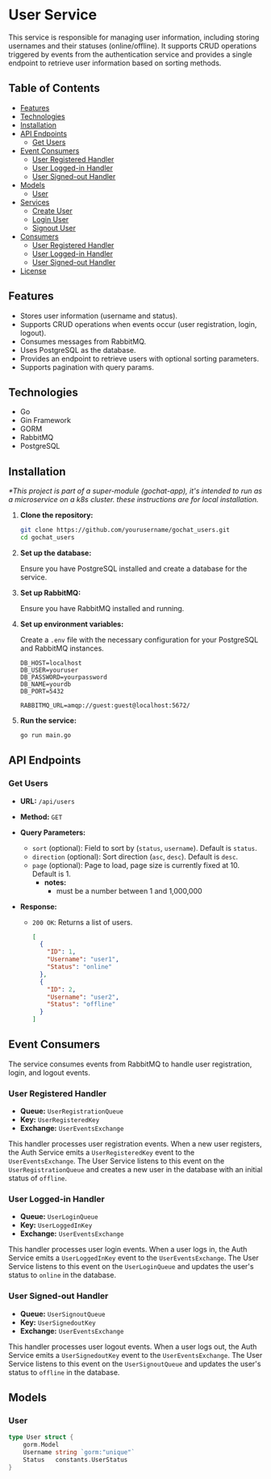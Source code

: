 # User Service

This service is responsible for managing user information, including storing usernames and their statuses (online/offline). It supports CRUD operations triggered by events from the authentication service and provides a single endpoint to retrieve user information based on sorting methods.

## Table of Contents

- [Features](#features)
- [Technologies](#technologies)
- [Installation](#installation)
- [API Endpoints](#api-endpoints)
  - [Get Users](#get-users)
- [Event Consumers](#event-consumers)
  - [User Registered Handler](#user-registered-handler)
  - [User Logged-in Handler](#user-logged-in-handler)
  - [User Signed-out Handler](#user-signed-out-handler)
- [Models](#models)
  - [User](#user)
- [Services](#services)
  - [Create User](#create-user)
  - [Login User](#login-user)
  - [Signout User](#signout-user)
- [Consumers](#consumers)
  - [User Registered Handler](#user-registered-handler-1)
  - [User Logged-in Handler](#user-logged-in-handler-1)
  - [User Signed-out Handler](#user-signed-out-handler-1)
- [License](#license)

## Features

- Stores user information (username and status).
- Supports CRUD operations when events occur (user registration, login, logout).
- Consumes messages from RabbitMQ.
- Uses PostgreSQL as the database.
- Provides an endpoint to retrieve users with optional sorting parameters.
- Supports pagination with query params.

## Technologies

- Go
- Gin Framework
- GORM
- RabbitMQ
- PostgreSQL

## Installation

_\*This project is part of a super-module (gochat-app), it's intended to run as a microservice on a k8s cluster. these instructions are for local installation._

1. **Clone the repository:**

   ```bash
   git clone https://github.com/yourusername/gochat_users.git
   cd gochat_users
   ```

2. **Set up the database:**

   Ensure you have PostgreSQL installed and create a database for the service.

3. **Set up RabbitMQ:**

   Ensure you have RabbitMQ installed and running.

4. **Set up environment variables:**

   Create a `.env` file with the necessary configuration for your PostgreSQL and RabbitMQ instances.

   ```env
   DB_HOST=localhost
   DB_USER=youruser
   DB_PASSWORD=yourpassword
   DB_NAME=yourdb
   DB_PORT=5432

   RABBITMQ_URL=amqp://guest:guest@localhost:5672/
   ```

5. **Run the service:**

   ```bash
   go run main.go
   ```

## API Endpoints

### Get Users

- **URL:** `/api/users`
- **Method:** `GET`
- **Query Parameters:**
  - `sort` (optional): Field to sort by (`status`, `username`). Default is `status`.
  - `direction` (optional): Sort direction (`asc`, `desc`). Default is `desc`.
  - `page` (optional): Page to load, page size is currently fixed at 10. Default is 1.
    - **notes:**
      - must be a number between 1 and 1,000,000
- **Response:**

  - `200 OK`: Returns a list of users.

    ```json
    [
      {
        "ID": 1,
        "Username": "user1",
        "Status": "online"
      },
      {
        "ID": 2,
        "Username": "user2",
        "Status": "offline"
      }
    ]
    ```

## Event Consumers

The service consumes events from RabbitMQ to handle user registration, login, and logout events.

### User Registered Handler

- **Queue:** `UserRegistrationQueue`
- **Key:** `UserRegisteredKey`
- **Exchange:** `UserEventsExchange`

This handler processes user registration events. When a new user registers, the Auth Service emits a `UserRegisteredKey` event to the `UserEventsExchange`. The User Service listens to this event on the `UserRegistrationQueue` and creates a new user in the database with an initial status of `offline`.

### User Logged-in Handler

- **Queue:** `UserLoginQueue`
- **Key:** `UserLoggedInKey`
- **Exchange:** `UserEventsExchange`

This handler processes user login events. When a user logs in, the Auth Service emits a `UserLoggedInKey` event to the `UserEventsExchange`. The User Service listens to this event on the `UserLoginQueue` and updates the user's status to `online` in the database.

### User Signed-out Handler

- **Queue:** `UserSignoutQueue`
- **Key:** `UserSignedoutKey`
- **Exchange:** `UserEventsExchange`

This handler processes user logout events. When a user logs out, the Auth Service emits a `UserSignedoutKey` event to the `UserEventsExchange`. The User Service listens to this event on the `UserSignoutQueue` and updates the user's status to `offline` in the database.

## Models

### User

```go
type User struct {
    gorm.Model
    Username string `gorm:"unique"`
    Status   constants.UserStatus
}
```
